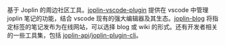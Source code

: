 基于 Joplin 的周边社区工具。[joplin-vscode-plugin](https://marketplace.visualstudio.com/items?itemName=rxliuli.joplin-vscode-plugin) 提供在 vscode 中管理 joplin 笔记的功能，结合 vscode 现有的强大编辑器及其生态。[joplin-blog](https://www.npmjs.com/package/joplin-blog) 将指定标签的笔记发布为在线网站，可以选择 blog 或 wiki 的形式。还有开发者相关的一些工具集，包括 [joplin-api](https://www.npmjs.com/package/joplin-api)/[joplin-plugin-cli](https://www.npmjs.com/package/joplin-plugin-cli)。